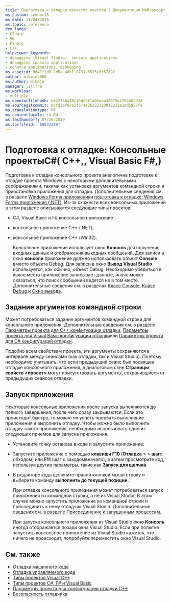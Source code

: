 ```yaml
---
title: Подготовка к отладке проектов консоли | Документация Майкрософт
ms.custom: seodec18
ms.date: 11/04/2016
ms.topic: reference
dev_langs:
- CSharp
- VB
- FSharp
- C++
helpviewer_keywords:
- debugging [Visual Studio], console applications
- debugging console applications
- console applications, debugging
ms.assetid: 9641f1d9-2d5a-48b1-8731-6525e8f67892
author: mikejo5000
ms.author: mikejo
manager: jillfra
ms.workload:
- multiple
ms.openlocfilehash: be22786a78c16dc9ffa05aba38075e4762485d2d
ms.sourcegitcommit: 9cfd3ef6c65f671a26322320818212a1ed5955fe
ms.translationtype: MT
ms.contentlocale: ru-RU
ms.lasthandoff: 07/26/2019
ms.locfileid: "68533316"
---
```

# <a name="debugging-preparation-console-projects-c-c-visual-basic-f"></a>Подготовка к отладке: Консольные проектыC#( C++,, Visual Basic F#,)

Подготовка к отладке консольного проекта аналогична подготовке к отладке проекта Windows с некоторыми дополнительными соображениями, такими как установка аргументов командной строки и приостановка приложения для отладки. Дополнительные сведения см. в разделе [Windows Forms приложения](../debugger/debugging-preparation-windows-forms-applications.md)и [подготовка к отладке: Windows Forms приложения (.NET)](https://docs.microsoft.com/previous-versions/visualstudio/visual-studio-2010/sez9z95a(v=vs.100)). Из-за схожести всех консольных приложений в этом разделе описываются следующие типы проектов:

- C#, Visual Basic и F# консольное приложение

- консольное приложение C++ (.NET);

- консольное приложение С++ (Win32).

  Консольное приложение использует окно **Консоль** для получения входных данных и отображения выходных сообщений. Для записи в окно **консоли** приложение должно использовать объект **Console** вместо объекта Debug. Для записи в окно **Вывод Visual Studio** используется, как обычно, объект Debug. Необходимо убедиться в какое место приложение записывает данные, иначе может оказаться, что поиск сообщений ведется не в том месте. Дополнительные сведения см. в разделах [Класс Console](/dotnet/api/system.console), [Класс Debug](/dotnet/api/system.diagnostics.debug) и [Окно вывода](../ide/reference/output-window.md).

## <a name="set-command-line-arguments"></a>Задание аргументов командной строки

Может потребоваться задание аргументов командной строки для консольного приложения. Дополнительные сведения см. в разделе [Параметры проекта для C++ конфигурации отладки](../debugger/project-settings-for-a-cpp-debug-configuration.md), [Параметры проекта для Visual Basic конфигурации отладки](../debugger/project-settings-for-a-visual-basic-debug-configuration.md)или [Параметры проекта для C# конфигураций отладки](../debugger/project-settings-for-csharp-debug-configurations.md).

Подобно всем свойствам проекта, эти аргументы сохраняются в интервале между сеансами (как отладки, так и Visual Studio). Поэтому необходимо учитывать, что если предыдущий сеанс был посвящен отладке консольного приложения, в диалоговом окне **Страницы свойств \<проект>** могут присутствовать аргументы, сохранившиеся от предыдущих сеансов отладки.

## <a name="start-the-application"></a>Запуск приложения

 Некоторые консольные приложения после запуска выполняются до полного завершения, после чего сразу закрываются. Если это происходит быстро, то можно не успеть прервать выполнение приложения и выполнить отладку. Чтобы можно было выполнить отладку такого приложения, необходимо использовать один из следующих приемов для запуска приложения.

- Установите точку останова в коде и запустите приложение.

- Запустите приложение с помощью **клавиши F10** (**Отладка** >  > **шаг**с обходом) или **F11** (шаг с заходом**в**начало), а затем просмотрите код, используя другие параметры, такие как **Запуск для щелчка**.

- В редакторе кода щелкните правой кнопкой мыши строку и выберите команду **выполнить до текущей позиции**.

  При отладке консольного приложения может потребоваться запуск приложения из командной строки, а не из Visual Studio. В этом случае можно запустить приложение из командной строки и присоединить к нему отладчик Visual Studio. Дополнительные сведения см. [в разделе Присоединение к запущенным процессам](../debugger/attach-to-running-processes-with-the-visual-studio-debugger.md).

  При запуске консольного приложения из Visual Studio окно **Консоль** иногда отображается позади окна Visual Studio. Если при попытке запустить консольное приложение из Visual Studio кажется, что ничего не происходит, попробуйте переместить окно Visual Studio.

## <a name="see-also"></a>См. также
- [Отладка машинного кода](../debugger/debugging-native-code.md)
- [Отладка управляемого кода](../debugger/debugging-managed-code.md)
- [Типы проектов Visual C++](../debugger/debugging-preparation-visual-cpp-project-types.md)
- [Типы проектов C#, F# и Visual Basic](../debugger/debugging-preparation-csharp-f-hash-and-visual-basic-project-types.md)
- [Параметры проекта для конфигурации отладки C++](../debugger/project-settings-for-a-cpp-debug-configuration.md)
- [Безопасность отладчика](../debugger/debugger-security.md)